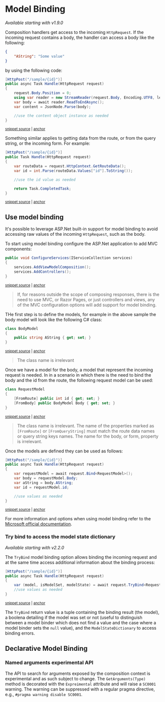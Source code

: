 # Model Binding

_Available starting with v1.9.0_

Composition handlers get access to the incoming `HttpRequest`. If the incoming request contains a body, the handler can access a body like the following:

```json
{
    "AString": "Some value"
}
```

by using the following code:

<!-- snippet: model-binding-raw-body-usage -->
<a id='snippet-model-binding-raw-body-usage'></a>
```cs
[HttpPost("/sample/{id}")]
public async Task Handle(HttpRequest request)
{
    request.Body.Position = 0;
    using var reader = new StreamReader(request.Body, Encoding.UTF8, leaveOpen: true );
    var body = await reader.ReadToEndAsync();
    var content = JsonNode.Parse(body);

    //use the content object instance as needed
}
```
<sup><a href='/src/Snippets/ModelBinding/RawBodyUsageHandler.cs#L14-L25' title='Snippet source file'>snippet source</a> | <a href='#snippet-model-binding-raw-body-usage' title='Start of snippet'>anchor</a></sup>
<!-- endSnippet -->

Something similar applies to getting data from the route, or from the query string, or the incoming form. For example:

<!-- snippet: model-binding-raw-route-data-usage -->
<a id='snippet-model-binding-raw-route-data-usage'></a>
```cs
[HttpPost("/sample/{id}")]
public Task Handle(HttpRequest request)
{
    var routeData = request.HttpContext.GetRouteData();
    var id = int.Parse(routeData.Values["id"].ToString());

    //use the id value as needed

    return Task.CompletedTask;
}
```
<sup><a href='/src/Snippets/ModelBinding/RawBodyUsageHandler.cs#L30-L41' title='Snippet source file'>snippet source</a> | <a href='#snippet-model-binding-raw-route-data-usage' title='Start of snippet'>anchor</a></sup>
<!-- endSnippet -->

## Use model binding

It's possible to leverage ASP.Net built-in support for model binding to avoid accessing raw values of the incoming `HttpRequest`, such as the body.

To start using model binding configure the ASP.Net application to add MVC components:

<!-- snippet: model-binding-add-controllers -->
<a id='snippet-model-binding-add-controllers'></a>
```cs
public void ConfigureServices(IServiceCollection services)
{
    services.AddViewModelComposition();
    services.AddControllers();
}
```
<sup><a href='/src/Snippets/ModelBinding/ConfigureAppForModelBinding.cs#L8-L14' title='Snippet source file'>snippet source</a> | <a href='#snippet-model-binding-add-controllers' title='Start of snippet'>anchor</a></sup>
<!-- endSnippet -->

> If, for reasons outside the scope of composing responses, there is the need to use MVC, or Razor Pages, or just controllers and views, any of the MVC configuration options will add support for model binding.

THe first step is to define the models, for example in the above sample the body model will look like the following C# class:

<!-- snippet: model-binding-model -->
<a id='snippet-model-binding-model'></a>
```cs
class BodyModel
{
    public string AString { get; set; }
}
```
<sup><a href='/src/Snippets/ModelBinding/ModelBindingUsageHandler.cs#L8-L13' title='Snippet source file'>snippet source</a> | <a href='#snippet-model-binding-model' title='Start of snippet'>anchor</a></sup>
<!-- endSnippet -->

> The class name is irrelevant

Once we have a model for the body, a model that represent the incoming request is needed. In in a scenario in which there is the need to bind the body and the id from the route, the following request model can be used:

<!-- snippet: model-binding-request -->
<a id='snippet-model-binding-request'></a>
```cs
class RequestModel
{
    [FromRoute] public int id { get; set; }
    [FromBody] public BodyModel Body { get; set; }
}
```
<sup><a href='/src/Snippets/ModelBinding/ModelBindingUsageHandler.cs#L15-L21' title='Snippet source file'>snippet source</a> | <a href='#snippet-model-binding-request' title='Start of snippet'>anchor</a></sup>
<!-- endSnippet -->

> The class name is irrelevant. The name of the properties marked as `[FromRoute]` or `[FromQueryString]` must match the route data names or query string keys names. The name for the body, or form, property is irrelevant.

Once the models are defined they can be used as follows:

<!-- snippet: model-binding-bind-body-and-route-data -->
<a id='snippet-model-binding-bind-body-and-route-data'></a>
```cs
[HttpPost("/sample/{id}")]
public async Task Handle(HttpRequest request)
{
    var requestModel = await request.Bind<RequestModel>();
    var body = requestModel.Body;
    var aString = body.AString;
    var id = requestModel.id;

    //use values as needed
}
```
<sup><a href='/src/Snippets/ModelBinding/ModelBindingUsageHandler.cs#L25-L36' title='Snippet source file'>snippet source</a> | <a href='#snippet-model-binding-bind-body-and-route-data' title='Start of snippet'>anchor</a></sup>
<!-- endSnippet -->

For more information and options when using model binding refer to the [Microsoft official documentation](https://docs.microsoft.com/en-us/aspnet/core/mvc/models/model-binding?view=aspnetcore-5.0).

### Try bind to access the model state dictionary

_Available starting with v2.2.0_

The `TryBind` model binding option allows binding the incoming request and at the same time access additional information about the binding process:

<!-- snippet: model-binding-try-bind -->
<a id='snippet-model-binding-try-bind'></a>
```cs
[HttpPost("/sample/{id}")]
public async Task Handle(HttpRequest request)
{
    var (model, isModelSet, modelState) = await request.TryBind<RequestModel>();
    //use values as needed
}
```
<sup><a href='/src/Snippets/ModelBinding/ModelBindingUsageHandler.cs#L41-L48' title='Snippet source file'>snippet source</a> | <a href='#snippet-model-binding-try-bind' title='Start of snippet'>anchor</a></sup>
<!-- endSnippet -->

The `TryBind` return value is a tuple containing the binding result (the model), a boolena detailing if the model was set or not (useful to distinguish between a model binder which does not find a value and the case where a model binder sets the `null` value), and the `ModelStateDictionary` to access binding errors.

## Declarative Model Binding

### Named arguments experimental API

The API to search for arguments exposed by the composition context is experimental and as such subject to change. The `GetArguments(Type)` method is decorated with the `Expreimental` attribute and will raise a `SC0001` warning. The warning can be suppressed with a regular pragma directive, e.g., `#pragma warning disable SC0001`.
